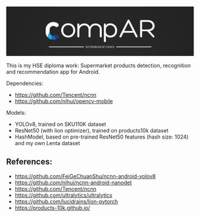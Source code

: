 ![CompAR](images/CompAR.png?raw=true "CompAR")

This is my HSE diploma work: Supermarket products detection, recognition and recommendation app for Android.

Dependencies:
- https://github.com/Tencent/ncnn
- https://github.com/nihui/opencv-mobile

Models:
- YOLOv8, trained on SKU110K dataset
- ResNet50 (with lion optimizer), trained on products10k dataset
- HashModel, based on pre-trained ResNet50 features (hash size: 1024) and my own Lenta dataset

## References:
- https://github.com/FeiGeChuanShu/ncnn-android-yolov8
- https://github.com/nihui/ncnn-android-nanodet  
- https://github.com/Tencent/ncnn  
- https://github.com/ultralytics/ultralytics
- https://github.com/lucidrains/lion-pytorch
- https://products-10k.github.io/
